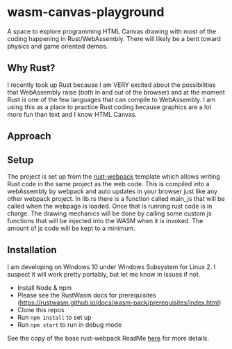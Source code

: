 # wasm-canvas-playground
A space to explore programming HTML Canvas drawing with most of the coding happening in Rust/WebAssembly. There will likely be a bent toward physics and game oriented demos.

## Why Rust?
I recently took up Rust because I am VERY excited about the possibilities that WebAssembly raise (both in and out of the browser) and at the moment Rust is one of the few languages that can compile to WebAssembly. I am using this as a place to practice Rust coding because graphics are a lot more fun than text and I know HTML Canvas.  

## Approach


## Setup
The project is set up from the [rust-webpack](https://github.com/rustwasm/rust-webpack-template) template which allows writing Rust code in the same project as the web code. This is compiled into a webAssembly by webpack and auto updates in your browser just like any other webpack project. 
In lib.rs there is a function called main_js that will be called when the webpage is loaded. Once that is running rust code is in charge. The drawing mechanics will be done by calling some custom js functions that will be injected into the WASM when it is invoked. The amount of js code will be kept to a minimum.

## Installation

I am developing on Windows 10 under Windows Subsystem for Linux 2. I suspect it will work pretty portably, but let me know in issues if not.

- Install Node & npm
- Please see the RustWasm docs for prerequisites (https://rustwasm.github.io/docs/wasm-pack/prerequisites/index.html)
- Clone this repos
- Run ```npm install``` to set up
- Run ```npm start``` to run in debug mode

See the copy of the base rust-webpack ReadMe [here](rust-webpack-README.md) for more details.


